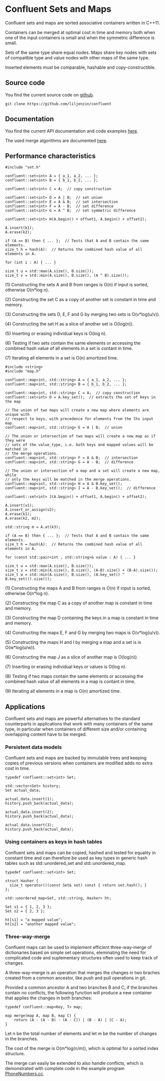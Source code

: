 # Confluent Sets and Maps #

Confluent sets and maps are sorted associative containers written in C++11.

Containers can be merged at optimal cost in time and memory both when one of
the input containers is small and when the symmetric difference is small.

Sets of the same type share equal nodes. Maps share key nodes with sets
of compaitble type and value nodes with other maps of the same type.

Inserted elements must be comparable, hashable and copy-constructible.

## Source code ##

You find the current source code on [github][1].

~~~~
git clone https://github.com/liljenzin/confluent
~~~~


## Documentation ##

You find the current API documentation and code examples [here][2].

The used merge algorithms are documented [here][3].

## Performance characteristics ##

~~~~
#include "set.h"

confluent::set<int> A = { a_1, a_2, ... };
confluent::set<int> B = { b_1, b_2, ... };

confluent::set<int> C = A;  // copy construction

confluent::set<int> D = A | B;  // set union
confluent::set<int> E = A & B;  // set intersection
confluent::set<int> F = A - B;  // set difference
confluent::set<int> G = A ^ B;  // set symmetric difference

confluent::set<int> H(A.begin() + offset1, A.begin() + offset2);

A.insert(k1);
A.erase(k2);

if (A == B) then { ... };  // Tests that A and B contain the same elements.
size_t h = hash(A):  // Returns the combined hash value of all elements in A.

for (int i : A) { ... }

size_t u = std::max(A.size(), B.size());
size_t v = std::min(A.size(), B.size(), (A ^ B).size());
~~~~

(1) Constructing the sets A and B from ranges is O(n) if input is sorted, otherwise O(n*log n).

(2) Constructing the set C as a copy of another set is constant in time and memory.

(3) Constructing the sets D, E, F and G by merging two sets is O(v*log(u/v)).

(4) Constructing the set H as a slice of another set is O(log(n)).

(5) Inserting or erasing individual keys is O(log n).

(6) Testing if two sets contain the same elements or accessing the combined hash
value of all elements in a set is contant in time.

(7) Iterating all elements in a set is O(n) amortized time.


~~~~
#include <string>
#include "map.h"

confluent::map<int, std::string> A = { a_1, a_2, ... };
confluent::map<int, std::string> B = { b_1, b_2, ... };

confluent::map<int, std::string> C = A;  // copy construction
confluent::set<int> D = A.key_set();  // extracts the set of keys in the map

// The union of two maps will create a new map where elements are unique with
// respect to keys, with precedence for elements from the lhs input map.
confluent::map<int, std::string> E = A | B;  // union

// The union or intersection of two maps will create a new map as if they were
// sets of the value_type, i.e. both keys and mapped values will be matched in
// the merge operations.
confluent::map<int, std::string> F = A & B;  // intersection
confluent::map<int, std::string> G = A - B;  // difference

// The union or intersection of a map and a set will create a new map, while
// only the keys will be matched in the merge operations.
confluent::map<int, std::string> H = A & B.key_set();
confluent::map<int, std::string> I = A - B.key_set();  // difference

confluent::set<int> J(A.begin() + offset1, A.begin() + offset2);

A.insert(v1);
A.insert_or_assign(v2);
A.erase(k1);
A.erase(k2, m2);

std::string m = A.at(k3);

if (A == B) then { ... };  // Tests that A and B contain the same elements.
size_t h = hash(A):  // Returns the combined hash value of all elements in A.

for (const std::pair<int , std::string>& value : A) { ... }

size_t u = std::max(A.size(), B.size());
size_t v = std::min(A.size(), B.size(), (A-B).size() + (B-A).size());
size_t w = std::min(A.size(), B.size(), (A.key_set() ^ B.key_set()).size());
~~~~

(1) Constructing the maps A and B from ranges is O(n) if input is sorted, otherwise O(n*log n).

(2) Constructing the map C as a copy of another map is constant in time and memory.

(3) Constructing the map D containing the keys in a map is constant in time and memory.

(4) Constructing the maps E, F and G by merging two maps is O(v*log(u/v)).

(5) Constructing the maps H and I by merging a map and a set is is O(w*log(u/w)).

(6) Constructing the map J as a slice of another map is O(log(n)).

(7) Inserting or erasing individual keys or values is O(log n).

(8) Testing if two maps contain the same elements or accessing the combined hash
value of all elements in a map is contant in time.

(9) Iterating all elements in a map is O(n) amortized time.


## Applications ##

Confluent sets and maps are powerful alternatives to the standard counterparts
in applications that work with many containers of the same type, in particular
when containers of different size and/or containing overlapping content have to
be merged.


### Persistent data models ###

Confluent sets and maps are backed by immutable trees and keeping copies of
previous versions when containers are modified adds no extra cost in time.

~~~~
typedef confluent::set<int> Set;

std::vector<Set> history;
Set actual_data;

actual_data.insert(1);
history.push_back(actual_data);

actual_data.insert(2);
history.push_back(actual_data);

actual_data.insert(3);
history.push_back(actual_data);
~~~~


### Using containers as keys in hash tables ###

Confluent sets and maps can be copied, hashed and tested for equality in
constant time and can therefore be used as key types in generic hash tables
such as std::unordered_set and std::unordered_map.

~~~~
typedef confluent::set<int> Set;

struct Hasher {
  size_t operator()(const Set& set) const { return set.hash(); }
};

std::unordered_map<Set, std::string, Hasher> ht;

Set s1 = { 1, 2, 3 };
Set s2 = { 2, 3 };

ht[s1] = "a mapped value";
ht[s2] = "another mapped value";
~~~~


### Three-way-merge ###

Confluent maps can be used to implement efficient three-way-merge of
dictionaries based on simple set operations, eleminating the need for
complicated code and suplementary structures often used to keep track of
changes.

A three-way-merge is an operation that merges the changes in two braches
created from a common ancestor, like push and pull operations in git.

Provided a common ancestor A and two branches B and C, if the branches contain
no conflicts, the following function will produce a new container that applies
the changes in both branches:
~~~~
typedef confluent::map<Key, T> map;

map merge(map A, map B, map C) {
	return (A - (A - B) - (A - C)) | (B - A) | (C - A);
}
~~~~
Let n be the total number of elements and let m be the number of changes in the
branches.

The cost of the merge is O(m*log(n/m)), which is optimal for a sorted index
structure.

The merge can easily be extended to also handle conflicts, which is
demonstrated with complete code in the example program [PhoneNumbers.cc][4].

[1]: https://github.com/liljenzin/confluent
[2]: https://www.liljenzin.se/confluent
[3]: https://arxiv.org/abs/1301.3388
[4]: https://www.liljenzin.se/confluent/PhoneNumbers_8cc-example.html
